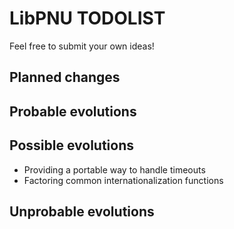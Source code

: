 # LibPNU TODOLIST
Feel free to submit your own ideas!

## Planned changes

## Probable evolutions

## Possible evolutions
* Providing a portable way to handle timeouts
* Factoring common internationalization functions

## Unprobable evolutions

